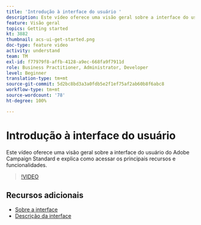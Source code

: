 ```yaml
---
title: 'Introdução à interface do usuário '
description: Este vídeo oferece uma visão geral sobre a interface do usuário do Adobe Campaign Standard, seus principais recursos e funcionalidades.
feature: Visão geral
topics: Getting started
kt: 3882
thumbnail: acs-ui-get-started.png
doc-type: feature video
activity: understand
team: TM
exl-id: f77979f8-affb-4128-a9ec-668fa9f7911d
role: Business Practitioner, Administrator, Developer
level: Beginner
translation-type: tm+mt
source-git-commit: 5d2bc8bd3a3a0fdb5e2f1ef75af2ab60b8f6abc8
workflow-type: tm+mt
source-wordcount: '78'
ht-degree: 100%

---
```


# Introdução à interface do usuário

Este vídeo oferece uma visão geral sobre a interface do usuário do Adobe Campaign Standard e explica como acessar os principais recursos e funcionalidades.

>[!VIDEO](https://video.tv.adobe.com/v/18469?quality=12)

## Recursos adicionais

* [Sobre a interface](https://experienceleague.adobe.com/docs/campaign-standard/using/getting-started/discovering-the-interface/about-the-interface.html?lang=pt-BR)
* [Descrição da interface](https://experienceleague.adobe.com/docs/campaign-standard/using/getting-started/discovering-the-interface/interface-description.html?lang=pt-BR)
